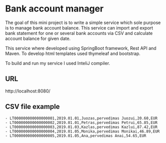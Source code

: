 # Bank account manager

The goal of this mini project is to write a simple service which sole purpose is to manage bank account balance. This service can import and export bank statement for one or several bank accounts via CSV and calculate account balance for given date.

This service where developed using SpringBoot framework, Rest API and Maven. To develop html templates used thymeleaf and bootstrap.

To build and run my service I used InteliJ compiler.

## URL
http://localhost:8080/

## CSV file example
```
- LT000000000000000001,2019.01.01,Juozas,pervedimas Juozui,20.60,EUR
- LT000000000000000002,2019.01.01,Petras,pervedimas Petrui,65.85,EUR
- LT000000000000000003,2019.01.03,Kazlas,pervedimas Kazlui,87.42,EUR
- LT000000000000000004,2019.01.05,Monika,pervedimas Monikai,46.89,EUR
- LT000000000000000005,2019.01.05,Ana,pervedimas Anai,54.65,EUR
```
